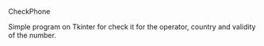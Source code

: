 CheckPhone

Simple program on Tkinter for check it for the operator, country and validity of the number.
